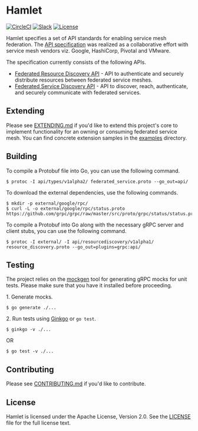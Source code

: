 # Hamlet

[![CircleCI](https://img.shields.io/circleci/project/github/vmware/hamlet/master.svg?logo=circleci)](https://circleci.com/gh/vmware/hamlet)
[![Slack](https://img.shields.io/badge/slack-join%20chat-e01563.svg?logo=slack)](https://code.vmware.com/web/code/join)
[![License](https://img.shields.io/badge/license-Apache--2.0-blue.svg)](LICENSE)

Hamlet specifies a set of API standards for enabling service mesh federation.
The [API specification](spec/service-discovery.md) was realized as a
collaborative effort with service mesh vendors viz. Google, HashiCorp, Pivotal
and VMware.

The specification currently consists of the following APIs.

* [Federated Resource Discovery API](api/resourcediscovery/v1alpha1/resource_discovery.proto)
  \- API to authenticate and securely distribute resources between federated
  service meshes.
* [Federated Service Discovery API](api/types/v1alpha2/federated_service.proto)
  \- API to discover, reach, authenticate, and securely communicate with
  federated services.

## Extending

Please see [EXTENDING.md](EXTENDING.md) if you'd like to extend this project's
core to implement functionality for an owning or consuming federated service
mesh. You can find concrete extension samples in the [examples](examples/)
directory.

## Building

To compile a Protobuf file into Go, you can use the following command.

```console
$ protoc -I api/types/v1alpha2/ federated_service.proto --go_out=api/
```

To download the external dependencies, use the following commands.

```console
$ mkdir -p external/google/rpc/
$ curl -L -o external/google/rpc/status.proto https://github.com/grpc/grpc/raw/master/src/proto/grpc/status/status.proto
```

To compile a Protobuf into Go along with the necessary gRPC server and client
stubs, you can use the following command.

```console
$ protoc -I external/ -I api/resourcediscovery/v1alpha1/ resource_discovery.proto --go_out=plugins=grpc:api/
```

## Testing

The project relies on the [mockgen](https://github.com/golang/mock#installation)
tool for generating gRPC mocks for unit tests. Please make sure that you have it
installed before proceeding.

1\. Generate mocks.

```console
$ go generate ./...
```

2\. Run tests using [Ginkgo](https://onsi.github.io/ginkgo/) or `go test`.

```console
$ ginkgo -v ./...
```

OR

```console
$ go test -v ./...
```

## Contributing

Please see [CONTRIBUTING.md](CONTRIBUTING.md) if you'd like to contribute.

## License

Hamlet is licensed under the Apache License, Version 2.0. See the
[LICENSE](LICENSE) file for the full license text.

